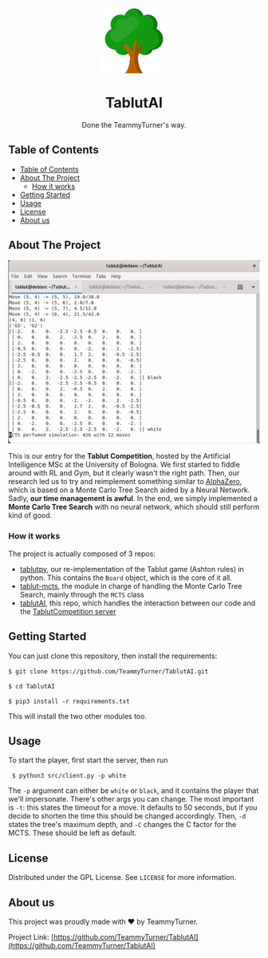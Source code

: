 <!-- PROJECT LOGO -->
<br />
<p align="center">
  <a href="https://github.com/TeammyTurner/TablutAI">
    <img src="res/tree.png" alt="Logo" width="130" height="130">
  </a>
  <h1 align="center">TablutAI</h1>

  <p align="center">
    Done the TeammyTurner's way.
  </p>
</p>

<!-- TABLE OF CONTENTS -->

## Table of Contents

- [Table of Contents](#table-of-contents)
- [About The Project](#about-the-project)
  - [How it works](#how-it-works)
- [Getting Started](#getting-started)
- [Usage](#usage)
- [License](#license)
- [About us](#about-us)

<!-- ABOUT THE PROJECT -->

## About The Project

![Product Name Screen Shot][screenshot]

This is our entry for the **Tablut Competition**, hosted by the Artificial Intelligence MSc at the University of Bologna. We first started to fiddle around with RL and Gym, but it clearly wasn't the right path. Then, our research led us to try and reimplement something similar to [AlphaZero](https://it.wikipedia.org/wiki/AlphaZero), which is based on a Monte Carlo Tree Search aided by a Neural Network. Sadly, **our time management is awful**. In the end, we simply implemented a **Monte Carlo Tree Search** with no neural network, which should still perform kind of good.

### How it works

The project is actually composed of 3 repos:

- [tablutpy](https://github.com/TeammyTurner/tablutpy), our re-implementation of the Tablut game (Ashton rules) in python. This contains the `Board` object, which is the core of it all.
- [tablut-mcts](https://github.com/TeammyTurner/tablut-mcts), the module in charge of handling the Monte Carlo Tree Search, mainly through the `MCTS` class
- [tablutAI](#), this repo, which handles the interaction between our code and the [TablutCompetition server](https://github.com/AGalassi/TablutCompetition/)

<!-- GETTING STARTED -->

## Getting Started

You can just clone this repository, then install the requirements:

```
$ git clone https://github.com/TeammyTurner/TablutAI.git
```

```
$ cd TablutAI
```

```
$ pip3 install -r requirements.txt
```

This will install the two other modules too.

## Usage

To start the player, first start the server, then run

```
 $ python3 src/client.py -p white
```

The `-p` argument can either be `white` or `black`, and it contains the player that we'll impersonate.
There's other args you can change. The most important is `-t`: this states the timeout for a move. It defaults to 50 seconds, but if you decide to shorten the time this should be changed accordingly.
Then, `-d` states the tree's maximum depth, and `-C` changes the C factor for the MCTS. These should be left as default.

## License

Distributed under the GPL License. See `LICENSE` for more information.

<!-- CONTACT -->

## About us

This project was proudly made with ❤️ by TeammyTurner.

Project Link: [https://github.com/TeammyTurner/TablutAI](https://github.com/TeammyTurner/TablutAI)

[screenshot]: res/terminal.gif "Screenshot"
